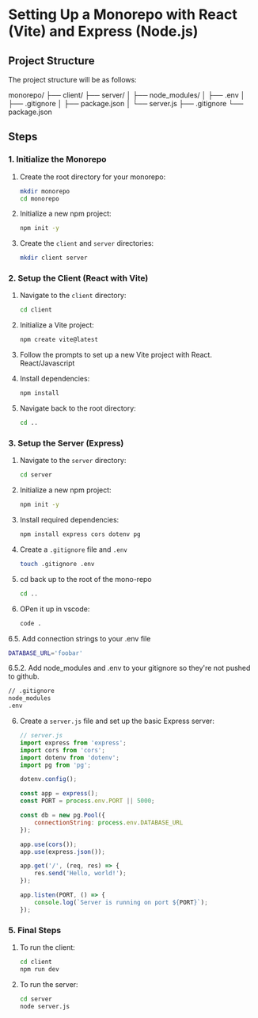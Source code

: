 # Setting Up a Monorepo with React (Vite) and Express (Node.js)

## Project Structure

The project structure will be as follows:

monorepo/
├── client/
├── server/
│ ├── node_modules/
│ ├── .env
│ ├── .gitignore
│ ├── package.json
│ └── server.js
├── .gitignore
└── package.json


## Steps

### 1. Initialize the Monorepo

1. Create the root directory for your monorepo:
    ```bash
    mkdir monorepo
    cd monorepo
    ```

2. Initialize a new npm project:
    ```bash
    npm init -y
    ```

3. Create the `client` and `server` directories:
    ```bash
    mkdir client server
    ```

### 2. Setup the Client (React with Vite)

1. Navigate to the `client` directory:
    ```bash
    cd client
    ```

2. Initialize a Vite project:
    ```bash
    npm create vite@latest
    ```

3. Follow the prompts to set up a new Vite project with React. React/Javascript

4. Install dependencies:
    ```bash
    npm install
    ```

5. Navigate back to the root directory:
    ```bash
    cd ..
    ```

### 3. Setup the Server (Express)

1. Navigate to the `server` directory:
    ```bash
    cd server
    ```

2. Initialize a new npm project:
    ```bash
    npm init -y
    ```

3. Install required dependencies:
    ```bash
    npm install express cors dotenv pg
    ```

4. Create a `.gitignore` file and `.env`
    ```bash
    touch .gitignore .env
    ```

5. cd back up to the root of the mono-repo
    ```bash
    cd ..
    ```
6. OPen it up in vscode:

    ```bash
    code .
    ```
6.5. Add connection strings to your .env file

```bash
DATABASE_URL='foobar'
```

6.5.2. Add node_modules and .env to your gitignore so they're not pushed to github.

```bash
// .gitignore
node_modules
.env
```

6. Create a `server.js` file and set up the basic Express server:
    ```js
    // server.js
    import express from 'express';
    import cors from 'cors';
    import dotenv from 'dotenv';
    import pg from 'pg';

    dotenv.config();

    const app = express();
    const PORT = process.env.PORT || 5000;

    const db = new pg.Pool({
        connectionString: process.env.DATABASE_URL
    });

    app.use(cors());
    app.use(express.json());

    app.get('/', (req, res) => {
        res.send('Hello, world!');
    });

    app.listen(PORT, () => {
        console.log(`Server is running on port ${PORT}`);
    });
    ```

### 5. Final Steps

1. To run the client:
    ```bash
    cd client
    npm run dev
    ```

2. To run the server:
    ```bash
    cd server
    node server.js
    ```

